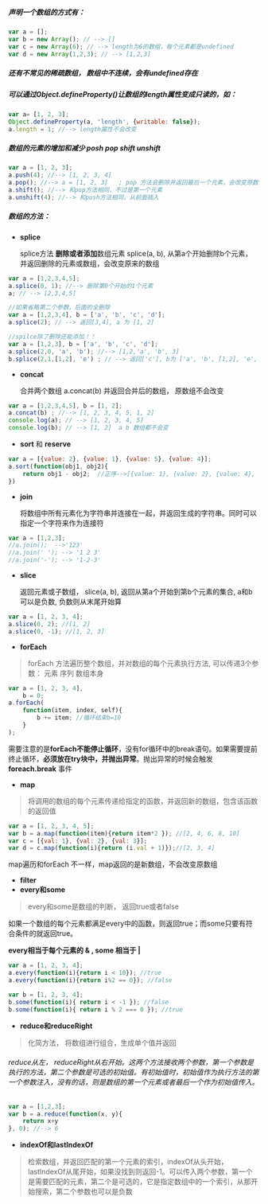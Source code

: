 ##### 声明一个数组的方式有：
```javascript
var a = []; 
var b = new Array(); // --> []
var c = new Array(6); // --> length为6的数组，每个元素都是undefined
var d = new Array(1,2,3); // --> [1,2,3]
```
##### 还有不常见的稀疏数组， 数组中不连续，会有undefined存在



##### 可以通过Object.defineProperty()让数组的length属性变成只读的，如：
```javascript
var a= [1, 2, 3];
Object.defineProperty(a, 'length', {writable: false});
a.length = 1; //--> length属性不会改变
```


##### 数组的元素的增加和减少 posh pop shift unshift

```javascript
var a = [1, 2, 3];
a.push(4); //--> [1, 2, 3, 4]
a.pop(); //--> a = [1, 2, 3]   ; pop 方法会删除并返回最后一个元素，会改变原数组
a.shift(); //--> 和pop方法相同，不过是第一个元素
a.unshift(4); //--> 和push方法相同，从前面插入
```
##### 数组的方法：
- **splice**

    splice方法  **删除或者添加**数组元素 splice(a, b), 从第a个开始删除b个元素，并返回删除的元素或数组，会改变原来的数组
    
```javascript
var a = [1,2,3,4,5];
a.splice(0, 1); //--> 删除第0个开始的1个元素 
a; // --> [2,3,4,5]
```
    

```javascript
//如果省略第二个参数，后面的全删除
var a = [1,2,3,4], b = ['a', 'b', 'c', 'd'];
a.splice(2); // --> 返回[3,4], a 为 [1, 2]
```
    

```javascript
//spilce除了删除还能添加！！
var a = [1,2,3], b = ['a', 'b', 'c', 'd'];
a.splice(2,0, 'a', 'b'); //--> [1,2,'a', 'b', 3]
b.splice(2,1,[1,2], 'e') ; // --> 返回['c'], b为 ['a', 'b', [1,2], 'e', 'd']
```


    

- **concat**

    合并两个数组 a.concat(b) 并返回合并后的数组， 原数组不会改变
    
```javascript
var a = [1,2,3,4,5], b = [1, 2];
a.concat(b) ; //--> [1, 2, 3, 4, 5, 1, 2]
console.log(a); // --> [1, 2, 3, 4, 5]
console.log(b); // --> [1, 2]  a b 数组都不会变
```

- **sort** 和 **reserve**

     
     
```javascript
var a = [{value: 2}, {value: 1}, {value: 5}, {value: 4}];
a.sort(function(obj1, obj2){
    return obj1 - obj2;  //正序-->[{value: 1}, {value: 2}, {value: 4}, {value: 5}];
})
```

-  **join**
  
    将数组中所有元素化为字符串并连接在一起，并返回生成的字符串。同时可以指定一个字符来作为连接符
    

```javascript
var a = [1,2,3];
//a.join();  -->'123'
//a.join(' '); --> '1 2 3'
//a.join('-'); --> '1-2-3'
```

- **slice** 

    返回元素或子数组， slice(a, b), 返回从第a个开始到第b个元素的集合, a和b可以是负数, 负数则从末尾开始算
    

```javascript
var a = [1, 2, 3, 4];
a.slice(0, 2); //[1, 2]
a.slice(0, -1); //[1, 2, 3]
```

- **forEach**
> forEach 方法遍历整个数组，并对数组的每个元素执行方法, 可以传递3个参数： 元素 序列 数组本身


```javascript
var a = [1, 2, 3, 4],
    b = 0;
a.forEach(
    function(item, index, self){
        b += item; //循环结束b=10
    }
);

```

需要注意的是**forEach不能停止循环**，没有for循环中的break语句。如果需要提前终止循环，**必须放在try块中，并抛出异常**。抛出异常的时候会触发**foreach.break** 事件

- **map** 
> 将调用的数组的每个元素传递给指定的函数，并返回新的数组，包含该函数的返回值

```javascript
var a = [1, 2, 3, 4, 5];
var b = a.map(function(item){return item*2 }); //[2, 4, 6, 8, 10]
var c = [{val: 1}, {val: 2}, {val: 3}];
var d = c.map(function(i){return (i.val + 1)});//[2, 3, 4]
```
map遍历和forEach 不一样，map返回的是新数组，不会改变原数组

- **filter**
- **every和some**
> every和some是数组的判断， 返回true或者false

如果一个数组的每个元素都满足every中的函数，则返回true；而some只要有符合条件的就返回true。

**every相当于每个元素的 & , some 相当于 |**

```javascript
var a = [1, 2, 3, 4];
a.every(function(i){return i < 10}); //true
a.every(function(i){return i%2 == 0}); //false
```

```javascript
var b = [1, 2, 3, 4];
b.some(function(i){ return i < -1 }); //false
b.some(function(i){ return i % 2 === 0 }); //true
```

- **reduce和reduceRight**
> 化简方法， 将数组进行组合，生成单个值并返回
###### reduce从左， reduceRight从右开始。这两个方法接收两个参数，第一个参数是执行的方法，第二个参数是可选的初始值。有初始值时，初始值作为执行方法的第一个参数注入，没有的话，则是数组的第一个元素或者最后一个作为初始值传入。

```javascript
var a = [1,2,3];
var b = a.reduce(function(x, y){
    return x+y
}, 0); //--> 6

```


- **indexOf和lastIndexOf**
> 检索数组，并返回匹配的第一个元素的索引，indexOf从头开始，lastIndexOf从尾开始，如果没找到则返回-1。可以传入两个参数，第一个是需要匹配的元素，第二个是可选的，它是指定数组中的一个索引，从那开始搜索，第二个参数也可以是负数